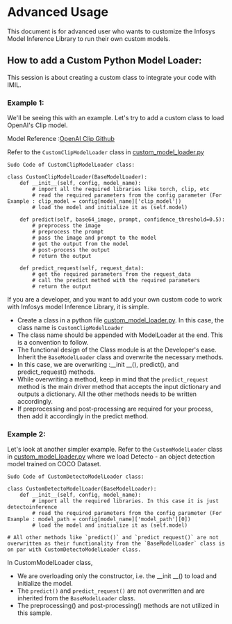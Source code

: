 # Advanced Usage
This document is for advanced user who wants to customize the Infosys Model Inference Library to run their own custom models.

## How to add a Custom Python Model Loader:
This session is about creating a custom class to integrate your code with IMIL.

### Example 1:
We'll be seeing this with an example. Let's try to add a custom class to load OpenAI's Clip model.

Model Reference :[OpenAI Clip Github](https://github.com/openai/CLIP)

Refer to the `CustomClipModelLoader` class in [custom_model_loader.py](custom_model_loader.py)

```text
Sudo Code of CustomClipModelLoader class:

class CustomClipModelLoader(BaseModelLoader):
    def __init__(self, config, model_name):
        # import all the required libraries like torch, clip, etc
        # read the required parameters from the config parameter (For Example : clip_model = config[model_name]['clip_model'])
        # load the model and initialize it as (self.model)
        
    def predict(self, base64_image, prompt, confidence_threshold=0.5):
        # preprocess the image
        # preprocess the prompt
        # pass the image and prompt to the model
        # get the output from the model
        # post-process the output
        # return the output
        
    def predict_request(self, request_data):
        # get the required parameters from the request_data
        # call the predict method with the required parameters
        # return the output
```

If you are a developer, and you want to add your own custom code to work with Imfosys model Inference Library, it is simple.
- Create a class in a python file [custom_model_loader.py](custom_model_loader.py). In this case, the class name is `CustomClipModelLoader`
- The class name should be appended with ModelLoader at the end. This is a convention to follow.
- The functional design of the Class module is at the Developer's ease. Inherit the `BaseModelLoader` class and overwrite the necessary methods. 
- In this case, we are overwriting :__init __(), predict(), and predict_request() methods.
- While overwriting a method, keep in mind that the `predict_request` method is the main driver method that accepts the input dictionary and outputs a dictionary. All the other methods needs to be written accordingly.
- If preprocessing and post-processing are required for your process, then add it accordingly in the predict method.

### Example 2:
Let's look at another simpler example. Refer to the `CustomModelLoader` class in [custom_model_loader.py](custom_model_loader.py) where we load Detecto - an object detection model trained on COCO Dataset.

```text
Sudo Code of CustomDetectoModelLoader class:

class CustomDetectoModelLoader(BaseModelLoader):
    def __init__(self, config, model_name):
        # import all the required libraries. In this case it is just detectoinference
        # read the required parameters from the config parameter (For Example : model_path = config[model_name]['model_path'][0])
        # load the model and initialize it as (self.model)
        
# All other methods like `predict()` and `predict_request()` are not overwritten as their functionality from the `BaseModelLoader` class is on par with CustomDetectoModelLoader class.

```

In CustomModelLoader class,
- We are overloading only the constructor, i.e. the __init __() to load and initialize the model.
- The `predict()` and `predict_request()` are not overwritten and are inherited from the `BaseModelLoader` class.
- The preprocessing() and post-processing() methods are not utilized in this sample.
